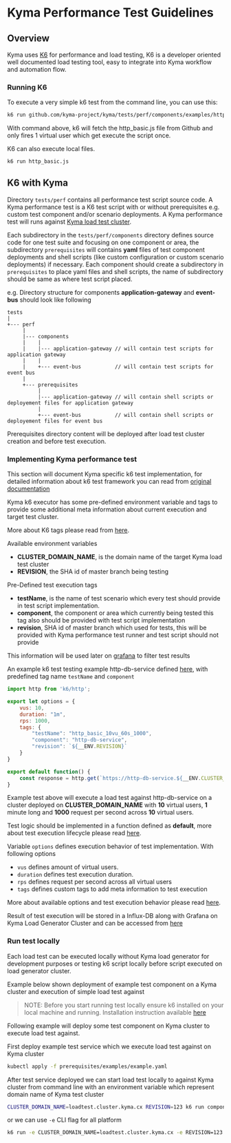 # Kyma Performance Test Guidelines

## Overview
Kyma uses [K6](https://docs.k6.io) for performance and load testing, K6 is a developer oriented well documented load testing tool, easy to 
integrate into Kyma workflow and automation flow.

### Running K6
To execute a very simple k6 test from the command line, you can use this:
```bash
k6 run github.com/kyma-project/kyma/tests/perf/components/examples/http_basic.js
```

With command above, k6 will fetch the http_basic.js file from Github and only fires 1 virtual user which get execute 
the script once.

K6 can also execute local files.
```bash
k6 run http_basic.js
```

## K6 with Kyma

Directory ```tests/perf``` contains all performance test script source code.
A Kyma performance test is a K6 test script with or without prerequisites e.g. custom test component and/or scenario deployments.
A Kyma performance test will runs against [Kyma load test cluster](https://github.com/kyma-project/test-infra).

Each subdirectory in the ```tests/perf/components``` directory defines source code for one test suite and focusing on one component or area, 
the subdirectory ```prerequisites``` will contains **yaml** files of test component deployments and shell scripts 
(like custom configuration or custom scenario deployments) if necessary. 
Each component should create a subdirectory in ```prerequisites``` to place yaml files and shell scripts, the name of subdirectory should be same as where test script placed.

e.g. Directory structure for components **application-gateway** and **event-bus** should look like following
```
tests
|  
+--- perf
     |   
     |--- components
     |    |
     |    |--- application-gateway // will contain test scripts for application gateway
     |    |
     |    +--- event-bus           // will contain test scripts for event bus
     |      
     +--- prerequisites
          |
          |--- application-gateway // will contain shell scripts or deployement files for application gateway
          |
          +--- event-bus           // will contain shell scripts or deployement files for event bus

``` 
Prerequisites directory content will be deployed after load test cluster creation and before test execution.

### Implementing Kyma performance test

This section will document Kyma specific k6 test implementation, for detailed information about k6 test framework you can 
read from [original documentation](https://docs.k6.io)

Kyma k6 executor has some pre-defined environment variable and tags to provide some additional meta information about 
current execution and target test cluster.

More about K6 tags please read from [here](https://docs.k6.io/docs/tags-and-groups).

Available environment variables
- **CLUSTER_DOMAIN_NAME**, is the domain name of the target Kyma load test cluster
- **REVISION**, the SHA id of master branch being testing

Pre-Defined test execution tags 
- **testName**, is the name of test scenario which every test should provide in test script implementation. 
- **component**, the component or area which currently being tested this tag also should be provided with test script implementation
- **revision**, SHA id of master branch which used for tests, this will be provided with Kyma performance test runner and test script should not provide 

This information will be used later on [grafana](https://grafana.perf.kyma-project.io/d/ReuNR5Aik/kyma-performance-test-results?orgId=1) to filter test results

An example k6 test testing example http-db-service defined [here](./prerequisites/examples/example.yaml), with predefined tag name ```testName``` and ```component```

```javascript
import http from 'k6/http';

export let options = {
    vus: 10,
    duration: "1m",
    rps: 1000,
    tags: {
        "testName": "http_basic_10vu_60s_1000",
        "component": "http-db-service",
        "revision": `${__ENV.REVISION}`
    }
}

export default function() {
    const response = http.get(`https://http-db-service.${__ENV.CLUSTER_DOMAIN_NAME}/`);
}
```

Example test above will execute a load test against http-db-service on a cluster deployed on **CLUSTER_DOMAIN_NAME** 
with **10** virtual users, **1** minute long and **1000** request per second across **10** virtual users.

Test logic should be implemented in a function defined as **default**, more about test execution lifecycle please read [here](https://docs.k6.io/docs/test-life-cycle).

Variable ```options``` defines execution behavior of test implementation. With following options

- ```vus``` defines amount of virtual users.
- ```duration``` defines test execution duration.
- ```rps``` defines request per second across all virtual users
- ```tags``` defines custom tags to add meta information to test execution 

More about available options and test execution behavior please read [here](https://docs.k6.io/docs/options).

Result of test execution will be stored in a Influx-DB along with Grafana on Kyma Load Generator Cluster and can be accessed from [here](https://grafana.perf.kyma-project.io/d/ReuNR5Aik/kyma-performance-test-results?orgId=1)

### Run test locally

Each load test can be executed locally without Kyma load generator for development purposes or testing k6 script locally before 
script executed on load generator cluster. 

Example below shown deployment of example test component on a Kyma cluster and execution of simple load test against

>NOTE: Before you start running test locally ensure k6 installed on your local machine and running. Installation instruction available [here](https://docs.k6.io/docs/installation)

Following example will deploy some test component on Kyma cluster to execute load test against.

First deploy example test service which we execute load test against on Kyma cluster

```bash
kubectl apply -f prerequisites/examples/example.yaml
```

After test service deployed we can start load test locally to against Kyma cluster from command line with an environment 
variable which represent domain name of Kyma test cluster

```bash
CLUSTER_DOMAIN_NAME=loadtest.cluster.kyma.cx REVISION=123 k6 run components/examples/http_get.js
```

or we can use ```-e``` CLI flag for all platform

```bash
k6 run -e CLUSTER_DOMAIN_NAME=loadtest.cluster.kyma.cx -e REVISION=123 components/examples/http_get.js
```